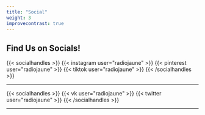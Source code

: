 ```yaml
---
title: "Social"
weight: 3
improvecontrast: true
---
```


## Find Us on Socials!

{{< socialhandles >}}
    {{< instagram user="radiojaune" >}}
    {{< pinterest user="radiojaune" >}}
    {{< tiktok user="radiojaune" >}}
{{< /socialhandles >}}

---

{{< socialhandles >}}
    {{< vk user="radiojaune" >}}
    {{< twitter user="radiojaune" >}}
{{< /socialhandles >}}

---
